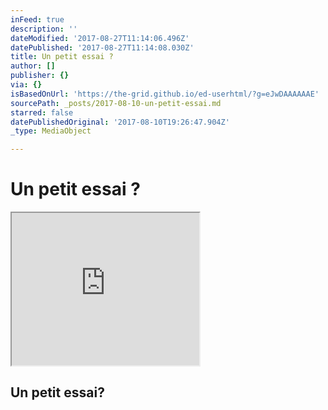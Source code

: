 ```yaml
---
inFeed: true
description: ''
dateModified: '2017-08-27T11:14:06.496Z'
datePublished: '2017-08-27T11:14:08.030Z'
title: Un petit essai ?
author: []
publisher: {}
via: {}
isBasedOnUrl: 'https://the-grid.github.io/ed-userhtml/?g=eJwDAAAAAAE'
sourcePath: _posts/2017-08-10-un-petit-essai.md
starred: false
datePublishedOriginal: '2017-08-10T19:26:47.904Z'
_type: MediaObject

---
```

# **Un petit essai ?**

<iframe src="https://the-grid.github.io/ed-userhtml/?g=eJyVkj1v2zAQhnf9CoJLbECRYqGOFdoykAIdOnTp0KFLQJEn6RqKFMiTXdfIfy9lOfXQLt3I-3jf547cGbSvzIOpeKCTgdABEGedh6biHdEQRJ7LEIDCvdI2-4VtCy5Trs8PxX0gWRvI34MhcJbvk11QHgdiwav_1vgR-H6XzwJ_lPYH6dlc8CKHgVXMwpF9vwSeB8y-FdnzMBhUktDZxZncK1jB_WoNerNpnjb6UZWrdbH50GzqJyjLQtbluuYpO0LtSb0E8iB7tK1g5Ed4W27_ZmAsuSFk0YbHHn2KIs1o1cV4yc7JhOpBOa_B_wv06zW3OIOBHiwJpp0ap1PWAn2agx9Pn_VkMNfyZSqJfBDsTF3MC3b3BS320mCgu_SImjrBivIh7QDbLkoWq8fUusbI0M0jpdIYdxwH46QWjTQB0oD9aCTBtYCwB4M9xu7Vw1tcQfJun8k43iFWLmJwStyWk-w0Hhjq6sbKLv-o4jNVhBp-bq9YkSpemshAwjoL2176Fq2QI7nt9O5RbP8bfiLkpA" height="244" style=""></iframe>

## Un petit essai?